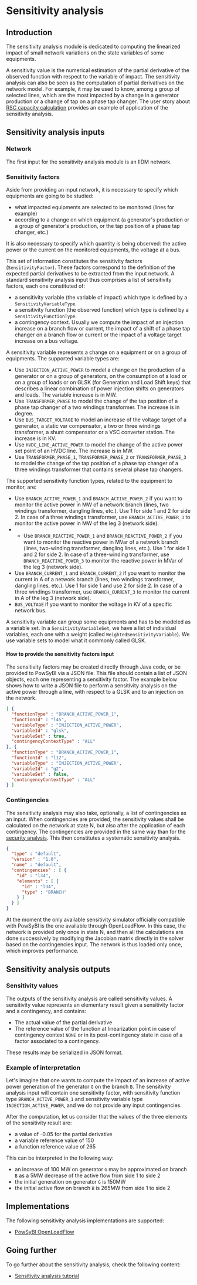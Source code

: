 # Sensitivity analysis

## Introduction

The sensitivity analysis module is dedicated to computing the linearized impact of small network variations on the state variables of some equipments.

A sensitivity value is the numerical estimation of the partial derivative of the observed function with respect to the variable of impact.
The sensitivity analysis can also be seen as the computation of partial derivatives on the network model.
For example, it may be used to know, among a group of selected lines, which are the most impacted by a change in a generator production or a change of tap on a phase tap changer. The user story about [RSC capacity calculation](https://www.powsybl.org/pages/documentation/user/user-stories/capacity_calculation_rsc.html) provides an example of application of the sensitivity analysis.

## Sensitivity analysis inputs

### Network
The first input for the sensitivity analysis module is an IIDM network.

### Sensitivity factors
Aside from providing an input network, it is necessary to specify which equipments are going to be studied:
- what impacted equipments are selected to be monitored (lines for example)
- according to a change on which equipment (a generator's production or a group of generator's production, or the tap position of a phase tap changer, etc.)

It is also necessary to specify which quantity is being observed: the active power or the current on the monitored equipments, the voltage at a bus.

This set of information constitutes the sensitivity factors (`SensitivityFactor`). These factors correspond to the definition
of the expected partial derivatives to be extracted from the input network.
A standard sensitivity analysis input thus comprises a list of sensitivity factors, each one constituted of:
- a sensitivity variable (the variable of impact) which type is defined by a `SensitivityVariableType`.
- a sensitivity function (the observed function) which type is defined by a `SensitivityFunctionType`.
- a contingency context.
  Usually we compute the impact of an injection increase on a branch flow or current, the impact of a shift of a phase tap changer on a branch flow or current or the impact of a voltage target increase on a bus voltage.

A sensitivity variable represents a change on a equipment or on a group of equipments. The supported variable types are:
- Use `INJECTION_ACTIVE_POWER` to model a change on the production of a generator or on a group of generators, on the consumption of a load or on a group of loads or on GLSK (for Generation and Load Shift keys) that describes a linear combination of power injection shifts on generators and loads. The variable increase is in MW.
- Use `TRANSFORMER_PHASE` to model the change of the tap position of a phase tap changer of a two windings transformer. The increase is in degree.
- Use `BUS_TARGET_VOLTAGE` to model an increase of the voltage target of a generator, a static var compensator, a two or three windings transformer, a shunt compensator or a VSC converter station. The increase is in KV.
- Use `HVDC_LINE_ACTIVE_POWER` to model the change of the active power set point of an HVDC line. The increase is in MW.
- Use `TRANSFORMER_PHASE_1`, `TRANSFORMER_PHASE_2` or `TRANSFORMER_PHASE_3` to model the change of the tap position of a phase tap changer of a three windings transformer that contains several phase tap changers.

The supported sensitivity function types, related to the equipment to monitor, are:
- Use `BRANCH_ACTIVE_POWER_1` and `BRANCH_ACTIVE_POWER_2` if you want to monitor the active power in MW of a network branch (lines, two windings transformer, dangling lines, etc.). Use 1 for side 1 and 2 for side 2. In case of a three windings transformer, use `BRANCH_ACTIVE_POWER_3` to monitor the active power in MW of the leg 3 (network side).
- - Use `BRANCH_REACTIVE_POWER_1` and `BRANCH_REACTIVE_POWER_2` if you want to monitor the reactive power in MVar of a network branch (lines, two-winding transformer, dangling lines, etc.). Use 1 for side 1 and 2 for side 2. In case of a three-winding transformer, use `BRANCH_REACTIVE_POWER_3` to monitor the reactive power in MVar of the leg 3 (network side).
- Use `BRANCH_CURRENT_1` and `BRANCH_CURRENT_2` if you want to monitor the current in A of a network branch (lines, two windings transformer, dangling lines, etc.). Use 1 for side 1 and use 2 for side 2. In case of a three windings transformer, use `BRANCH_CURRENT_3` to monitor the current in A of the leg 3 (network side).
- `BUS_VOLTAGE` if you want to monitor the voltage in KV of a specific network bus.

A sensitivity variable can group some equipments and has to be modeled as a variable set. In a `SensitivityVariableSet`, we have a list of individual variables, each one with a weight (called `WeightedSensitivityVariable`). We use variable sets to model what it commonly called GLSK.

#### How to provide the sensitivity factors input

The sensitivity factors may be created directly through Java code, or be provided to PowSyBl via a JSON file. This file should contain a list of JSON objects, each one representing a sensitivity factor. The example below shows how to write a JSON file to perform a sensitivity analysis on the active power through a line, with respect to a GLSK and to an injection on the network.

```json
[ {
  "functionType" : "BRANCH_ACTIVE_POWER_1",
  "functionId" : "l45",
  "variableType" : "INJECTION_ACTIVE_POWER",
  "variableId" : "glsk",
  "variableSet" : true,
  "contingencyContextType" : "ALL"
}, {
  "functionType" : "BRANCH_ACTIVE_POWER_1",
  "functionId" : "l12",
  "variableType" : "INJECTION_ACTIVE_POWER",
  "variableId" : "g2",
  "variableSet" : false,
  "contingencyContextType" : "ALL"
} ]
```

### Contingencies
The sensitivity analysis may also take, optionally, a list of contingencies as an input. When contingencies are provided, the sensitivity values
shall be calculated on the network at state N, but also after the application of each contingency. The contingencies are provided in the same way than for the [security analysis](../security/index.md/). This then constitutes a systematic sensitivity analysis.

```json
{
  "type" : "default",
  "version" : "1.0",
  "name" : "default",
  "contingencies" : [ {
    "id" : "l34",
    "elements" : [ {
      "id" : "l34",
      "type" : "BRANCH"
    } ]
  } ]
}
```

At the moment the only available sensitivity simulator officially compatible with PowSyBl is the one available through OpenLoadFlow. In this case, the network is provided only once in state N, and then all the calculations are done successively by modifying the Jacobian matrix directly in the solver based on the contingencies input. The network is thus loaded only once, which improves performance.

## Sensitivity analysis outputs

### Sensitivity values
The outputs of the sensitivity analysis are called sensitivity values. A sensitivity value represents an elementary result given a sensitivity factor and a contingency, and contains:
- The actual value of the partial derivative
- The reference value of the function at linearization point in case of contingency context `NONE` or in its post-contingency state in case of a factor associated to a contingency.

These results may be serialized in JSON format.

### Example of interpretation
Let's imagine that one wants to compute the impact of an increase of active power generation of the
generator `G` on the branch `B`. The sensitivity analysis input will contain one sensitivity factor, with sensitivity function type `BRANCH_ACTIVE_POWER_1` and sensitivity variable type `INJECTION_ACTIVE_POWER`, and we do not provide any input contingencies.

After the computation, let us consider that the values of the three elements of the sensitivity result are:
- a value of -0.05 for the partial derivative
- a variable reference value of 150
- a function reference value of 265

This can be interpreted in the following way:
- an increase of 100 MW on generator `G` may be approximated on branch `B` as a 5MW decrease of the active flow from side 1 to side 2
- the initial generation on generator `G` is 150MW
- the initial active flow on branch `B` is 265MW from side 1 to side 2

## Implementations

The following sensitivity analysis implementations are supported:
- [PowSyBl OpenLoadFlow]()

## Going further

To go further about the sensitivity analysis, check the following content:
- [Sensitivity analysis tutorial](https://github.com/powsybl/powsybl-tutorials/tree/main/sensitivity)